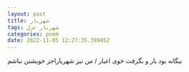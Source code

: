 ```yaml
---
layout: post
title: شهریار
tags: شهریار غزل
categories: poem
date: 2022-11-05 12:27:35.399452
---
```


بیگانه بود یار و بگرفت خوی اغیار / من نیز شهریاراجز خویشتن نباشم